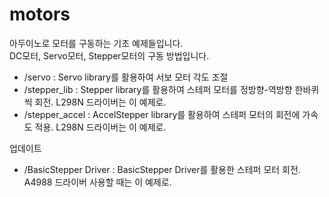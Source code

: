 # motors

아두이노로 모터를 구동하는 기초 예제들입니다.</br>
DC모터, Servo모터, Stepper모터의 구동 방법입니다.</br>


* /servo : Servo library를 활용하여 서보 모터 각도 조절
* /stepper_lib : Stepper library를 활용하여 스테퍼 모터를 정방향-역방향 한바퀴씩 회전. L298N 드라이버는 이 예제로.
* /stepper_accel : AccelStepper library를 활용하여 스테퍼 모터의 회전에 가속도 적용. L298N 드라이버는 이 예제로.


업데이트
* /BasicStepper Driver : BasicStepper Driver를 활용한 스테퍼 모터 회전. A4988 드라이버 사용할 때는 이 예제로.
